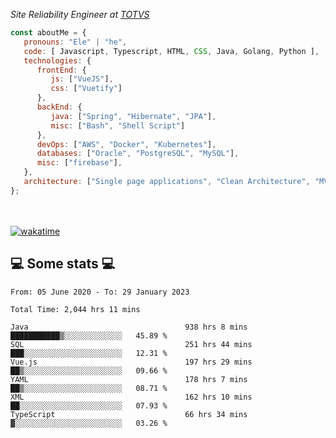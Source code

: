<p><em>Site Reliability Engineer at <a href="https://www.totvs.com/">TOTVS</a></br>
</em></p>


```javascript
const aboutMe = {
   pronouns: "Ele" | "he",
   code: [ Javascript, Typescript, HTML, CSS, Java, Golang, Python ],
   technologies: {
      frontEnd: {
         js: ["VueJS"],
         css: ["Vuetify"]
      },
      backEnd: {
         java: ["Spring", "Hibernate", "JPA"],
         misc: ["Bash", "Shell Script"]
      },
      devOps: ["AWS", "Docker", "Kubernetes"],
      databases: ["Oracle", "PostgreSQL", "MySQL"],
      misc: ["firebase"],
   },
   architecture: ["Single page applications", "Clean Architecture", "MVC", "Microservices"],
};
```
</br></br>
[![wakatime](https://wakatime.com/badge/user/a3a8ed06-d304-4d6b-bc86-4adc418cdea7.svg)](https://wakatime.com/@a3a8ed06-d304-4d6b-bc86-4adc418cdea7)
<h2>💻 Some stats 💻</h2>

<!--START_SECTION:waka-->

```text
From: 05 June 2020 - To: 29 January 2023

Total Time: 2,044 hrs 11 mins

Java                                   938 hrs 8 mins  ███████████▒░░░░░░░░░░░░░   45.89 %
SQL                                    251 hrs 44 mins ███░░░░░░░░░░░░░░░░░░░░░░   12.31 %
Vue.js                                 197 hrs 29 mins ██▒░░░░░░░░░░░░░░░░░░░░░░   09.66 %
YAML                                   178 hrs 7 mins  ██▒░░░░░░░░░░░░░░░░░░░░░░   08.71 %
XML                                    162 hrs 10 mins ██░░░░░░░░░░░░░░░░░░░░░░░   07.93 %
TypeScript                             66 hrs 34 mins  ▓░░░░░░░░░░░░░░░░░░░░░░░░   03.26 %
```

<!--END_SECTION:waka-->
